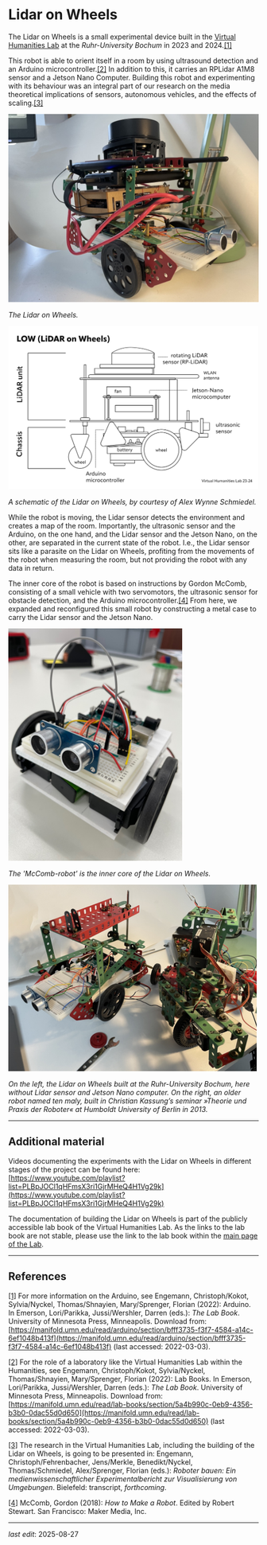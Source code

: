 # Lidar on Wheels

The Lidar on Wheels is a small experimental device built in the [Virtual Humanities Lab](https://vhl.blogs.ruhr-uni-bochum.de/) at the _Ruhr-University Bochum_ in 2023 and 2024.[[1]](#_ftn1)

This robot is able to orient itself in a room by using ultrasound detection and an Arduino microcontroller.[[2]](#_ftn2) In addition to this, it carries an RPLidar A1M8 sensor and a Jetson Nano Computer. Building this robot and experimenting with its behaviour was an integral part of our research on the media theoretical implications of sensors, autonomous vehicles, and the effects of scaling.[[3]](#_ftn3)

<img src = "/Pictures/thn-EXP-LIDAR-14-LIDAR-Carrier-standing.jpeg?raw=true" width = "600" title = "The Lidar on Wheels." alt = "A DIY robot made of red and green metal parts with electronic devices on top."/>

_The Lidar on Wheels._

<img src = "/Pictures/Abb. 4.3 Schema des LoW-Roboters in Seitenansicht.jpg?raw=true" width = "600" title = "A schematic of the Lidar on Wheels, created by and by courtesy of Alex Wynne Schmiedel." alt = "A black and white schematic of the Lidar on Wheels, created by and by courtesy of Alex Wynne Schmiedel."/>

_A schematic of the Lidar on Wheels, by courtesy of Alex Wynne Schmiedel._

While the robot is moving, the Lidar sensor detects the environment and creates a map of the room. Importantly, the ultrasonic sensor and the Arduino, on the one hand, and the Lidar sensor and the Jetson Nano, on the other, are separated in the current state of the robot. I.e., the Lidar sensor sits like a parasite on the Lidar on Wheels, profiting from the movements of the robot when measuring the room, but not providing the robot with any data in return.

The inner core of the robot is based on instructions by Gordon McComb, consisting of a small vehicle with two servomotors, the ultrasonic sensor for obstacle detection, and the Arduino microcontroller.[[4]](#_ftn4) From here, we expanded and reconfigured this small robot by constructing a metal case to carry the Lidar sensor and the Jetson Nano.

<img src = "/Pictures/18-als-thn-IMG_9466-cover-mccomb-ultrasound-posing.jpg?raw=true" width = "350" title = "The 'McComb-robot' is the inner core of the Lidar on Wheels." alt = "A small DIY robot with two ultrasonic sensors at the front looking like eyes."/>

_The 'McComb-robot' is the inner core of the Lidar on Wheels._

<img src = "/Pictures/28-thn-Lidar-carrier-old-and-new.jpeg?raw=true" width = "500" title = "On the left, the Lidar on Wheels we built at the Ruhr-University Bochum, here without Lidar sensor and Jetson Nano computer. On the right, an older robot named ten maly, built in Christian Kassung’s seminar »Theorie und Praxis der Roboter« at Humboldt University of Berlin in 2013." alt = "Two DIY robots made from green and red metal parts."/>

_On the left, the Lidar on Wheels built at the Ruhr-University Bochum, here without Lidar sensor and Jetson Nano computer. On the right, an older robot named ten maly, built in Christian Kassung’s seminar »Theorie und Praxis der Roboter« at Humboldt University of Berlin in 2013._

---

## Additional material

Videos documenting the experiments with the Lidar on Wheels in different stages of the project can be found here: [https://www.youtube.com/playlist?list=PLBpJOCl1qHFmsX3ri1GjrMHeQ4H1Vg29k](https://www.youtube.com/playlist?list=PLBpJOCl1qHFmsX3ri1GjrMHeQ4H1Vg29k)

The documentation of building the Lidar on Wheels is part of the publicly accessible lab book of the Virtual Humanities Lab. As the links to the lab book are not stable, please use the link to the lab book within the [main page of the Lab](https://vhl.blogs.ruhr-uni-bochum.de/).

---

## References

[[1]](#_ftnref1) For more information on the Arduino, see Engemann, Christoph/Kokot, Sylvia/Nyckel, Thomas/Shnayien, Mary/Sprenger, Florian (2022): Arduino. In Emerson, Lori/Parikka, Jussi/Wershler, Darren (eds.): _The Lab Book_. University of Minnesota Press, Minneapolis. Download from: [https://manifold.umn.edu/read/arduino/section/bfff3735-f3f7-4584-a14c-6ef1048b413f](https://manifold.umn.edu/read/arduino/section/bfff3735-f3f7-4584-a14c-6ef1048b413f) (last accessed: 2022-03-03).

[[2]](#_ftnref2) For the role of a laboratory like the Virtual Humanities Lab within the Humanities, see Engemann, Christoph/Kokot, Sylvia/Nyckel, Thomas/Shnayien, Mary/Sprenger, Florian (2022): Lab Books. In Emerson, Lori/Parikka, Jussi/Wershler, Darren (eds.): _The Lab Book_. University of Minnesota Press, Minneapolis. Download from: [https://manifold.umn.edu/read/lab-books/section/5a4b990c-0eb9-4356-b3b0-0dac55d0d650](https://manifold.umn.edu/read/lab-books/section/5a4b990c-0eb9-4356-b3b0-0dac55d0d650) (last accessed: 2022-03-03).

[[3]](#_ftnref3) The research in the Virtual Humanities Lab, including the building of the Lidar on Wheels, is going to be presented in: Engemann, Christoph/Fehrenbacher, Jens/Merkle, Benedikt/Nyckel, Thomas/Schmiedel, Alex/Sprenger, Florian (eds.): _Roboter bauen: Ein medienwissenschaftlicher Experimentalbericht zur Visualisierung von Umgebungen_. Bielefeld: transcript, _forthcoming_.

[[4]](#_ftnref4) McComb, Gordon (2018): _How to Make a Robot_. Edited by Robert Stewart. San Francisco: Maker Media, Inc.

---

_last edit_: 2025-08-27
